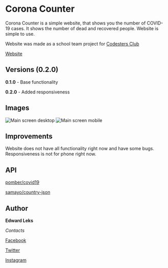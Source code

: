 # Corona Counter 
Corona Counter is a simple website, that shows you the number of COVID-19 cases. It shows the number of dead and recovered people. Website is simple to use.

Website was made as a school team project for [Codesters Club](https://www.codesters.club/)

[Website](https://edwardleks.github.io/corona_counter/)

## Versions (0.2.0)
**0.1.0** - Base functionality

**0.2.0** - Added responsiveness

## Images
![Main screen desktop](https://i.imgur.com/ePZXSMr.jpg)
![Main screen mobile](https://i.imgur.com/qe0e52m.jpg)
## Improvements
Website does not have all functionality right now and have some bugs. Responsiveness is not for phone right now.

## API
[pomber/covid19](https://github.com/pomber/covid19)

[samayo/country-json](https://github.com/samayo/country-json)

## Author
**Edward Leks**

*Contacts*

[Facebook](https://www.facebook.com/edward.leks.9)

[Twitter](https://twitter.com/home)

[Instagram](https://www.instagram.com/edwardleks/)
